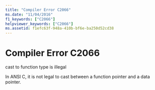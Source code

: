 ```yaml
---
title: "Compiler Error C2066"
ms.date: "11/04/2016"
f1_keywords: ["C2066"]
helpviewer_keywords: ["C2066"]
ms.assetid: f1efc63f-948a-410b-bf6e-ba250d52cd38
---
```

# Compiler Error C2066

cast to function type is illegal

In ANSI C, it is not legal to cast between a function pointer and a data pointer.
